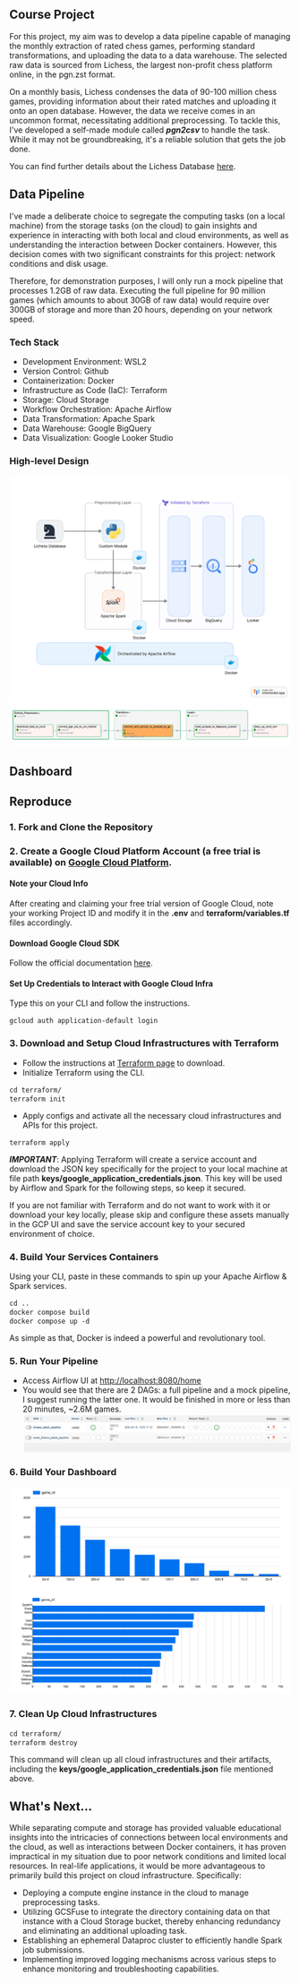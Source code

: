 ## Course Project

For this project, my aim was to develop a data pipeline capable of managing the monthly extraction of rated chess games, performing standard transformations, and uploading the data to a data warehouse. The selected raw data is sourced from Lichess, the largest non-profit chess platform online, in the pgn.zst format. 

On a monthly basis, Lichess condenses the data of 90-100 million chess games, providing information about their rated matches and uploading it onto an open database. However, the data we receive comes in an uncommon format, necessitating additional preprocessing. To tackle this, I've developed a self-made module called ***pgn2csv*** to handle the task. While it may not be groundbreaking, it's a reliable solution that gets the job done.

You can find further details about the Lichess Database [here](https://database.lichess.org/).

## Data Pipeline 

I've made a deliberate choice to segregate the computing tasks (on a local machine) from the storage tasks (on the cloud) to gain insights and experience in interacting with both local and cloud environments, as well as understanding the interaction between Docker containers. However, this decision comes with two significant constraints for this project: network conditions and disk usage.

Therefore, for demonstration purposes, I will only run a mock pipeline that processes 1.2GB of raw data. Executing the full pipeline for 90 million games (which amounts to about 30GB of raw data) would require over 300GB of storage and more than 20 hours, depending on your network speed.

### Tech Stack
* Development Environment: WSL2
* Version Control: Github
* Containerization: Docker
* Infrastructure as Code (IaC): Terraform
* Storage: Cloud Storage
* Workflow Orchestration: Apache Airflow
* Data Transformation: Apache Spark
* Data Warehouse: Google BigQuery
* Data Visualization: Google Looker Studio

### High-level Design
![image](https://github.com/EdenHimmelB/Lichess-Datawarehouse-Batch-Pipeline/blob/47463a2fa7b4c6a224ba9b862ada715acde911b0/images/pipeline-flow.png?raw=true)
![image](https://github.com/EdenHimmelB/Lichess-Datawarehouse-Batch-Pipeline/blob/47463a2fa7b4c6a224ba9b862ada715acde911b0/images/airflow-flow.png?raw=true)

## Dashboard


## Reproduce 
### 1. Fork and Clone the Repository

### 2. Create a Google Cloud Platform Account (a free trial is available) on [Google Cloud Platform](https://cloud.google.com/).
#### Note your Cloud Info
After creating and claiming your free trial version of Google Cloud, note your working Project ID and modify it in the **.env** and **terraform/variables.tf** files accordingly.

#### Download Google Cloud SDK
Follow the official documentation [here](https://cloud.google.com/sdk/docs/install).

#### Set Up Credentials to Interact with Google Cloud Infra
Type this on your CLI and follow the instructions.
```
gcloud auth application-default login
```

### 3. Download and Setup Cloud Infrastructures with Terraform
* Follow the instructions at [Terraform page](https://developer.hashicorp.com/terraform/install) to download.
* Initialize Terraform using the CLI.
```
cd terraform/
terraform init
```
* Apply configs and activate all the necessary cloud infrastructures and APIs for this project.
```
terraform apply
```

***IMPORTANT***: Applying Terraform will create a service account and download the JSON key specifically for the project to your local machine at file path **keys/google_application_credentials.json**. This key will be used by Airflow and Spark for the following steps, so keep it secured.

If you are not familiar with Terraform and do not want to work with it or download your key locally, please skip and configure these assets manually in the GCP UI and save the service account key to your secured environment of choice.

### 4. Build Your Services Containers
Using your CLI, paste in these commands to spin up your Apache Airflow & Spark services.
```
cd ..
docker compose build
docker compose up -d
```

As simple as that, Docker is indeed a powerful and revolutionary tool.


### 5. Run Your Pipeline
* Access Airflow UI at [http://localhost:8080/home](http://localhost:8080/home)
* You would see that there are 2 DAGs: a full pipeline and a mock pipeline, I suggest running the latter one. It would be finished in more or less than 20 minutes, ~2.6M games.
![images](https://github.com/EdenHimmelB/Lichess-Datawarehouse-Batch-Pipeline/blob/47463a2fa7b4c6a224ba9b862ada715acde911b0/images/dags.png?raw=true)

### 6. Build Your Dashboard
![images](https://github.com/EdenHimmelB/Lichess-Datawarehouse-Batch-Pipeline/blob/47463a2fa7b4c6a224ba9b862ada715acde911b0/images/chart.png?raw=true)

### 7. Clean Up Cloud Infrastructures
```
cd terraform/
terraform destroy
```

This command will clean up all cloud infrastructures and their artifacts, including the **keys/google_application_credentials.json** file mentioned above.

## What's Next...
While separating compute and storage has provided valuable educational insights into the intricacies of connections between local environments and the cloud, as well as interactions between Docker containers, it has proven impractical in my situation due to poor network conditions and limited local resources. In real-life applications, it would be more advantageous to primarily build this project on cloud infrastructure. Specifically:

* Deploying a compute engine instance in the cloud to manage preprocessing tasks.
* Utilizing GCSFuse to integrate the directory containing data on that instance with a Cloud Storage bucket, thereby enhancing redundancy and eliminating an additional uploading task.
* Establishing an ephemeral Dataproc cluster to efficiently handle Spark job submissions.
* Implementing improved logging mechanisms across various steps to enhance monitoring and troubleshooting capabilities.